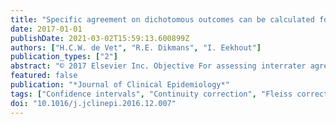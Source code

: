 ```yaml
---
title: "Specific agreement on dichotomous outcomes can be calculated for more than two raters"
date: 2017-01-01
publishDate: 2021-03-02T15:59:13.600899Z
authors: ["H.C.W. de Vet", "R.E. Dikmans", "I. Eekhout"]
publication_types: ["2"]
abstract: "© 2017 Elsevier Inc. Objective For assessing interrater agreement, the concepts of observed agreement and specific agreement have been proposed. The situation of two raters and dichotomous outcomes has been described, whereas often, multiple raters are involved. We aim to extend it for more than two raters and examine how to calculate agreement estimates and 95% confidence intervals (CIs). Study Design and Setting As an illustration, we used a reliability study that includes the scores of four plastic surgeons classifying photographs of breasts of 50 women after breast reconstruction into “satisfied” or “not satisfied.” In a simulation study, we checked the hypothesized sample size for calculation of 95% CIs. Results For m raters, all pairwise tables [ie, m (m − 1)/2] were summed. Then, the discordant cells were averaged before observed and specific agreements were calculated. The total number (N) in the summed table is m (m − 1)/2 times larger than the number of subjects (n), in the example, N = 300 compared to n = 50 subjects times m = 4 raters. A correction of n√(m − 1) was appropriate to find 95% CIs comparable to bootstrapped CIs. Conclusion The concept of observed agreement and specific agreement can be extended to more than two raters with a valid estimation of the 95% CIs."
featured: false
publication: "*Journal of Clinical Epidemiology*"
tags: ["Confidence intervals", "Continuity correction", "Fleiss correction", "Observed agreement", "Specific agreement"]
doi: "10.1016/j.jclinepi.2016.12.007"
---
```


